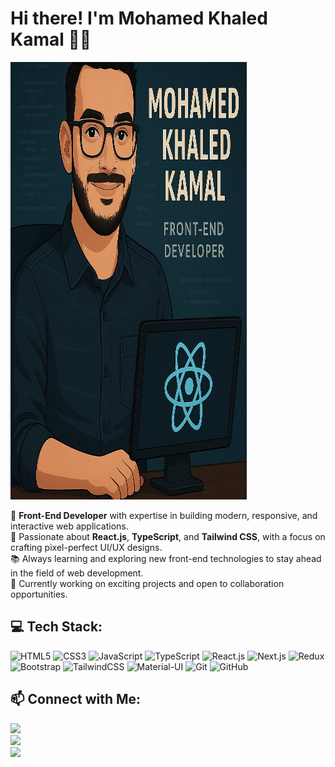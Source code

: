 # Hi there! I'm Mohamed Khaled Kamal 👋🏼

<img src="./Mohamed-Khaled-Developer.png" alt="mypic" width="75%" height="700" />

🚀 **Front-End Developer** with expertise in building modern, responsive, and interactive web applications.  
🎨 Passionate about **React.js**, **TypeScript**, and **Tailwind CSS**, with a focus on crafting pixel-perfect UI/UX designs.  
📚 Always learning and exploring new front-end technologies to stay ahead in the field of web development.  
💼 Currently working on exciting projects and open to collaboration opportunities.

## 💻 Tech Stack:
![HTML5](https://img.shields.io/badge/HTML5-FF5733?style=for-the-badge&logo=html5&logoColor=white)
![CSS3](https://img.shields.io/badge/CSS3-0066B8?style=for-the-badge&logo=css3&logoColor=white)
![JavaScript](https://img.shields.io/badge/JavaScript-F7DF1E?style=for-the-badge&logo=javascript&logoColor=black)
![TypeScript](https://img.shields.io/badge/TypeScript-3178C6?style=for-the-badge&logo=typescript&logoColor=white)
![React.js](https://img.shields.io/badge/React.js-61DAFB?style=for-the-badge&logo=react&logoColor=black)
![Next.js](https://img.shields.io/badge/Next.js-000000?style=for-the-badge&logo=next.js&logoColor=white)
![Redux](https://img.shields.io/badge/Redux-764ABC?style=for-the-badge&logo=redux&logoColor=white)
![Bootstrap](https://img.shields.io/badge/Bootstrap-563D7C?style=for-the-badge&logo=bootstrap&logoColor=white)
![TailwindCSS](https://img.shields.io/badge/TailwindCSS-06B6D4?style=for-the-badge&logo=tailwind-css&logoColor=white)
![Material-UI](https://img.shields.io/badge/Material%20UI-0081CB?style=for-the-badge&logo=material-ui&logoColor=white)
![Git](https://img.shields.io/badge/Git-F05032?style=for-the-badge&logo=git&logoColor=white)
![GitHub](https://img.shields.io/badge/GitHub-181717?style=for-the-badge&logo=github&logoColor=white)


## 📫 Connect with Me:
<a href="https://www.linkedin.com/in/mohamed-khaled-774549219">
  <img src="https://img.shields.io/badge/-LinkedIn-0A66C2?style=flat&logo=linkedin&logoColor=white" height="35" />
</a>
<br/>
<a href="mailto:mo7med.khaled22@gmail.com">
  <img src="https://img.shields.io/badge/-Email-D14836?style=flat&logo=gmail&logoColor=white" height="35" />
</a>
<br/>
<a href="https://github.com/Mohamed-Khaled-Kamal">
  <img src="https://img.shields.io/badge/-GitHub-181717?style=flat&logo=github&logoColor=white" height="35" />
</a>

